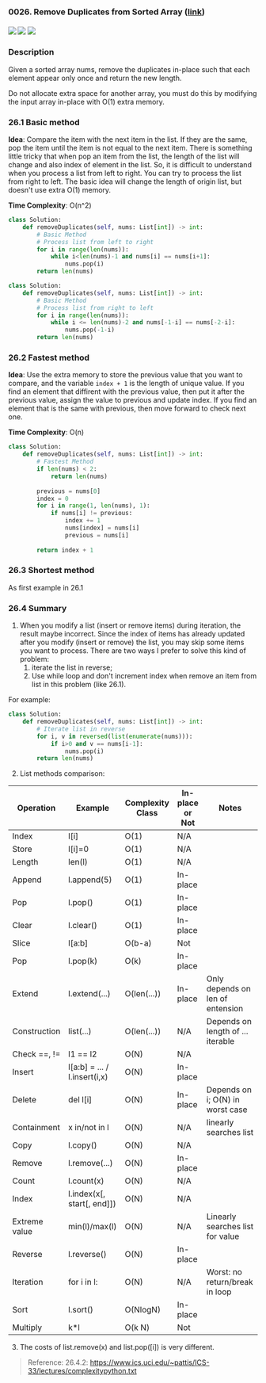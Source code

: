 ### 0026. Remove Duplicates from Sorted Array ([link](https://leetcode.com/problems/remove-duplicates-from-sorted-array/))
#### ![](https://img.shields.io/badge/Tag-Array-brightgreen.svg) ![](https://img.shields.io/badge/Difficult-Easy-brightgreen.svg) ![](https://img.shields.io/badge/Python-3.7-yellow.svg)
### Description
Given a sorted array nums, remove the duplicates in-place such that each element appear only once and return the new length.

Do not allocate extra space for another array, you must do this by modifying the input array in-place with O(1) extra memory.
### 26.1 Basic method
**Idea**: Compare the item with the next item in the list. If they are the same, pop the item until the item is not equal to the next item. There is something little tricky that when pop an item from the list, the length of the list will change and also index of element in the list. So, it is difficult to understand when you process a list from left to right. You can try to process the list from right to left. The basic idea will change the length of origin list, but doesn't use extra O(1) memory.

**Time Complexity**: O(n^2)

``` python
class Solution:
    def removeDuplicates(self, nums: List[int]) -> int:
        # Basic Method
        # Process list from left to right
        for i in range(len(nums)):
            while i<len(nums)-1 and nums[i] == nums[i+1]:
                nums.pop(i)
        return len(nums)
```

``` python
class Solution:
    def removeDuplicates(self, nums: List[int]) -> int:
        # Basic Method
        # Process list from right to left
        for i in range(len(nums)):
            while i <= len(nums)-2 and nums[-1-i] == nums[-2-i]:
                nums.pop(-1-i)
        return len(nums)
```

### 26.2 Fastest method
**Idea**: Use the extra memory to store the previous value that you want to compare, and the variable <code>index + 1</code> is the length of unique value. If you find an element that diffirent with the previous value, then put it after the previous value, assign the value to previous and update index. If you find an element that is the same with previous, then move forward to check next one.

**Time Complexity**: O(n)

``` python
class Solution:
    def removeDuplicates(self, nums: List[int]) -> int:
        # Fastest Method
        if len(nums) < 2:
            return len(nums)
        
        previous = nums[0]
        index = 0
        for i in range(1, len(nums), 1):
            if nums[i] != previous:
                index += 1
                nums[index] = nums[i]  
                previous = nums[i]
 
        return index + 1
```

### 26.3 Shortest method
As first example in 26.1

### 26.4 Summary
1. When you modify a list (insert or remove items) during iteration, the result maybe incorrect. Since the index of items has already updated after you modify (insert or remove) the list, you may skip some items you want to process. There are two ways I prefer to solve this kind of problem: 
    1. iterate the list in reverse; 
    2. Use while loop and don't increment index when remove an item from list in this problem (like 26.1).  

For example:
``` python
class Solution:
    def removeDuplicates(self, nums: List[int]) -> int:
        # Iterate list in reverse
        for i, v in reversed(list(enumerate(nums))):
            if i>0 and v == nums[i-1]:
                nums.pop(i)
        return len(nums)
```

2. List methods comparison:  

| Operation | Example | Complexity Class | In-place or Not | Notes |
| --- | --- | --- | --- | --- |
| Index | l[i] | O(1) | N/A | |
| Store | l[i]=0 | O(1) | N/A | |
| Length | len(l) | O(1) | N/A | |
| Append | l.append(5) | O(1) | In-place | |
| Pop | l.pop() | O(1) | In-place | |
| Clear | l.clear() | O(1) | In-place | |
| Slice | l[a:b] | O(b-a) | Not | |
| Pop | l.pop(k) | O(k) | In-place | |
| Extend | l.extend(...) | O(len(...)) | In-place | Only depends on len of entension |
| Construction | list(...) | O(len(...)) | N/A | Depends on length of ... iterable |
| Check ==, != | l1 == l2 | O(N) | N/A | |
| Insert | l[a:b] = ... / l.insert(i,x)| O(N) | In-place | |
| Delete | del l[i] | O(N) | In-place | Depends on i; O(N) in worst case |
| Containment | x in/not in l | O(N) | N/A | linearly searches list |
| Copy| l.copy() | O(N) | N/A | |
| Remove | l.remove(...) | O(N) | In-place | |
| Count | l.count(x) | O(N) | N/A | |
| Index | l.index(x[, start[, end]]) | O(N) | N/A | |
| Extreme value | min(l)/max(l) | O(N) | N/A | Linearly searches list for value |
| Reverse | l.reverse() | O(N) | In-place | |
| Iteration | for i in l: | O(N) | N/A | Worst: no return/break in loop |
| Sort | l.sort() | O(NlogN) | In-place | |
| Multiply | k*l | O(k N) | Not | |

3. The costs of list.remove(x) and list.pop([i]) is very different. 
 
> Reference: 26.4.2: https://www.ics.uci.edu/~pattis/ICS-33/lectures/complexitypython.txt
